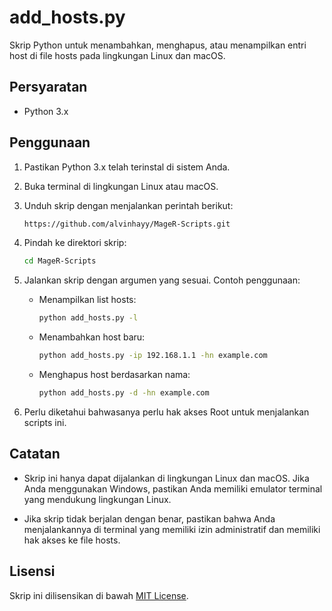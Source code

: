 # add_hosts.py

Skrip Python untuk menambahkan, menghapus, atau menampilkan entri host di file hosts pada lingkungan Linux dan macOS.

## Persyaratan

- Python 3.x

## Penggunaan

1. Pastikan Python 3.x telah terinstal di sistem Anda.

2. Buka terminal di lingkungan Linux atau macOS.

3. Unduh skrip dengan menjalankan perintah berikut:

    ```bash
    https://github.com/alvinhayy/MageR-Scripts.git
    ```
    
4. Pindah ke direktori skrip:

    ```bash
    cd MageR-Scripts
    ```

5. Jalankan skrip dengan argumen yang sesuai. Contoh penggunaan:

    - Menampilkan list hosts:
        ```bash
        python add_hosts.py -l
        ```

    - Menambahkan host baru:
        ```bash
        python add_hosts.py -ip 192.168.1.1 -hn example.com
        ```

    - Menghapus host berdasarkan nama:
        ```bash
        python add_hosts.py -d -hn example.com
        ```

6. Perlu diketahui bahwasanya perlu hak akses Root untuk menjalankan scripts ini.

## Catatan

- Skrip ini hanya dapat dijalankan di lingkungan Linux dan macOS. Jika Anda menggunakan Windows, pastikan Anda memiliki emulator terminal yang mendukung lingkungan Linux.

- Jika skrip tidak berjalan dengan benar, pastikan bahwa Anda menjalankannya di terminal yang memiliki izin administratif dan memiliki hak akses ke file hosts.

## Lisensi

Skrip ini dilisensikan di bawah [MIT License](LICENSE).
